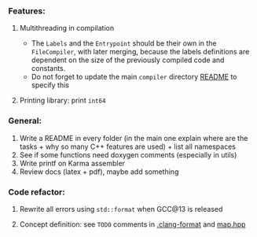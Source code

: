 ### Features:

1. Multithreading in compilation
    * The `Labels` and the `Entrypoint` should be their own in
      the `FileCompiler`, with later merging, because the labels
      definitions are dependent on the size of the previously compiled
      code and constants.
    * Do not forget to update the main `compiler` directory
      [README](include/compiler/README.md) to specify this

2. Printing library: print `int64`

### General:

1. Write a README in every folder (in the main one explain where are the tasks +
   why so many C++ features are used) + list all namespaces
2. See if some functions need doxygen comments (especially in utils)
3. Write printf on Karma assembler
4. Review docs (latex + pdf), maybe add something

### Code refactor:

1. Rewrite all errors using `std::format` when GCC@13 is released

2. Concept definition: see `TODO` comments in [.clang-format](.clang-format)
   and [map.hpp](include/utils/map.hpp)
